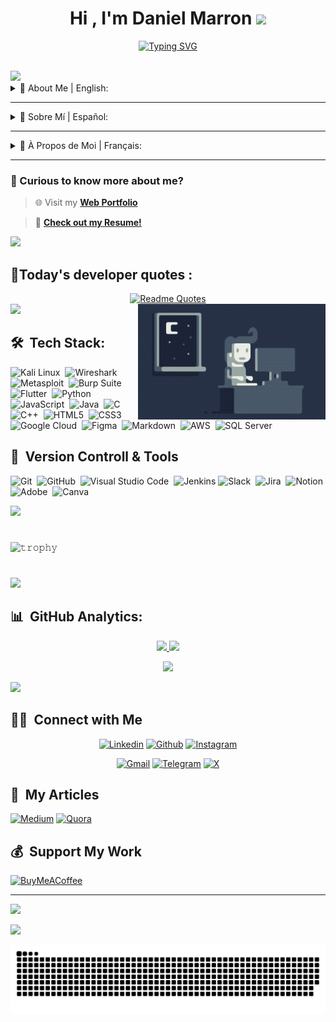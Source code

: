 

<h1 align="center"><b>Hi , I'm Daniel Marron </b><img src="https://media.giphy.com/media/hvRJCLFzcasrR4ia7z/giphy.gif" width="35"></h1>
<!--  -->
<p align="center">
<a href="https://git.io/typing-svg"><img src="https://readme-typing-svg.demolab.com?font=Fira+Code&pause=1000&color=F76C6C&center=true&vCenter=true&width=555&lines=Bienvenue+dans+mon+monde+;A+passionate+Self-taught+Front-end+developer;CTF+Player;ActiveLearner%2FResearcher;Love+to+learn+new+stuffs..%3C3" alt="Typing SVG" /></a>
</p>
<br>


<!--horizontal divider(gradiant)-->
<img src="https://user-images.githubusercontent.com/73097560/115834477-dbab4500-a447-11eb-908a-139a6edaec5c.gif">


<details>
<summary>💫 About Me | English:</summary>

💻 I am a self-taught Cybersecurity enthusiast, Full Stack Developer, and Machine Learning Developer.  
🚩 CTF player with a passion for hacking and defense!

📚 I am currently studying Systems Engineering at the University of San Agustin in Peru.  
📝 I have a strong interest in Pentesting, Data Science, and Artificial Intelligence.  
🌱 Always learning about diverse technologies and keeping up with the latest trends.  
🌟 Main languages: Python, Java  
🚀 I’m currently looking for an internship or new job opportunity. [Check out my resume!](#)


</details>

---

<details>
<summary>💫 Sobre Mí | Español:</summary>

💻 Soy un entusiasta autodidacta de la Ciberseguridad, Desarrollador Full Stack y Desarrollador de Machine Learning.  
🚩 Jugador de CTF apasionado por el hacking y la defensa.

📚 Actualmente estudio Ingeniería de Sistemas en la Universidad de San Agustín en Perú.  
📝 Tengo un gran interés en el Pentesting, la Ciencia de Datos y la Inteligencia Artificial.  
🌱 Siempre aprendiendo sobre tecnologías diversas y manteniéndome al día con las últimas tendencias.  
🌟 Lenguajes principales: Python, Java  
🚀 Estoy buscando una pasantía o una nueva oportunidad laboral. [¡Mira mi currículum!](#)


</details>

---

<details>
<summary>💫 À Propos de Moi | Français:</summary>

💻 Je suis un passionné autodidacte de la cybersécurité, développeur Full Stack et développeur en Machine Learning.  
🚩 Joueur de CTF, passionné par le hacking et la défense !
📚 J'étudie actuellement l'Ingénierie des Systèmes à l'Université de San Agustin au Pérou.  
📝 J'ai un fort intérêt pour le Pentesting, la Science des Données et l'Intelligence Artificielle.  
🌱 Toujours en train d'apprendre de nouvelles technologies et de suivre les dernières tendances.  
🌟 Langages principaux : Python, Java  
🚀 Je suis à la recherche d'un stage ou d'une nouvelle opportunité professionnelle. [Découvrez mon CV !](#)


</details>

---
### 💼 Curious to know more about me? 

>🌐 Visit my [**Web Portfolio**](https://a/) 

>📄 [**Check out my Resume!**](https://a/) 


<!--horizontal divider(gradiant)-->
<img src="https://user-images.githubusercontent.com/73097560/115834477-dbab4500-a447-11eb-908a-139a6edaec5c.gif">

## 📝Today's developer quotes :

<div align="center">
  <a href="https://github.com/piyushsuthar/github-readme-quotes">
    <img src="https://quotes-github-readme.vercel.app/api?type=horizontal&theme=radical&border=true" alt="Readme Quotes">
  </a>
</div>

<!--horizontal divider(gradiant)-->
<img src="https://user-images.githubusercontent.com/73097560/115834477-dbab4500-a447-11eb-908a-139a6edaec5c.gif">


<img alt="Night Coding" src="https://raw.githubusercontent.com/AVS1508/AVS1508/master/assets/Night-Coding.gif" align="right"/>

## 🛠 &nbsp;Tech Stack:
![Kali Linux](https://img.shields.io/badge/KaliLinux-%23000000.svg?style=for-the-badge&logo=kali-linux&logoColor=white)&nbsp;
![Wireshark](https://img.shields.io/badge/Wireshark-%233A6C44.svg?style=for-the-badge&logo=wireshark&logoColor=white)&nbsp;
![Metasploit](https://img.shields.io/badge/Metasploit-%23E4002B.svg?style=for-the-badge&logo=metasploit&logoColor=white)&nbsp;
![Burp Suite](https://img.shields.io/badge/BurpSuite-%23F2F2F2.svg?style=for-the-badge&logo=burp&logoColor=black)&nbsp;
![Flutter](https://img.shields.io/badge/Flutter-%2302568B.svg?style=for-the-badge&logo=flutter&logoColor=white)&nbsp;
![Python](https://img.shields.io/badge/python-3670A0?style=for-the-badge&logo=python&logoColor=ffdd54)&nbsp;
![JavaScript](https://img.shields.io/badge/javascript-%23323330.svg?style=for-the-badge&logo=javascript&logoColor=%23F7DF1E)&nbsp;
![Java](https://img.shields.io/badge/java-%23ED8B00.svg?style=for-the-badge&logo=java&logoColor=white)&nbsp;
![C](https://img.shields.io/badge/c-%2300599C.svg?style=for-the-badge&logo=c&logoColor=white)&nbsp;
![C++](https://img.shields.io/badge/c++-%2300599C.svg?style=for-the-badge&logo=c%2B%2B&logoColor=white)&nbsp;
![HTML5](https://img.shields.io/badge/html5-%23E34F26.svg?style=for-the-badge&logo=html5&logoColor=white)&nbsp;
![CSS3](https://img.shields.io/badge/css3-%231572B6.svg?style=for-the-badge&logo=css3&logoColor=white)&nbsp;
![Google Cloud](https://img.shields.io/badge/GoogleCloud-%234285F4.svg?style=for-the-badge&logo=google-cloud&logoColor=white)&nbsp;
![Figma](https://img.shields.io/badge/figma-%23F24E1E.svg?style=for-the-badge&logo=figma&logoColor=white)&nbsp;
![Markdown](https://img.shields.io/badge/markdown-%23000000.svg?style=for-the-badge&logo=markdown&logoColor=white)&nbsp;
![AWS](https://img.shields.io/badge/AWS-%23232F3E.svg?style=for-the-badge&logo=amazon-aws&logoColor=white)&nbsp;
![SQL Server](https://img.shields.io/badge/SQLServer-%23CC2927.svg?style=for-the-badge&logo=microsoft-sql-server&logoColor=white)&nbsp;

## 🧰 &nbsp;Version Controll & Tools 

![Git](https://img.shields.io/badge/git-%23F05033.svg?style=for-the-badge&logo=git&logoColor=white)&nbsp;
![GitHub](https://img.shields.io/badge/github-%23121011.svg?style=for-the-badge&logo=github&logoColor=white)&nbsp;
![Visual Studio Code](https://img.shields.io/badge/Visual%20Studio%20Code-0078d7.svg?style=for-the-badge&logo=visual-studio-code&logoColor=white)&nbsp;
![Jenkins](https://img.shields.io/badge/jenkins-%232C5263.svg?style=for-the-badge&logo=jenkins&logoColor=white)
![Slack](https://img.shields.io/badge/Slack-4A154B?style=for-the-badge&logo=slack&logoColor=white)&nbsp;
![Jira](https://img.shields.io/badge/jira-%230A0FFF.svg?style=for-the-badge&logo=jira&logoColor=white)&nbsp;
![Notion](https://img.shields.io/badge/Notion-%23000000.svg?style=for-the-badge&logo=notion&logoColor=white)&nbsp;
![Adobe](https://img.shields.io/badge/adobe-%23FF0000.svg?style=for-the-badge&logo=adobe&logoColor=white)&nbsp;
![Canva](https://img.shields.io/badge/Canva-%2300C4CC.svg?style=for-the-badge&logo=Canva&logoColor=white)&nbsp;

<!--horizontal divider(gradiant)-->
<img src="https://user-images.githubusercontent.com/73097560/115834477-dbab4500-a447-11eb-908a-139a6edaec5c.gif">

#

![𝚝𝚛𝚘𝚙𝚑𝚢](https://github-profile-trophy.vercel.app/?username=yughiyami&column=9&margin-w=15&margin-h=15&no-bg=true&no-frame=true&theme=juicyfresh)


#

<!--horizontal divider(gradiant)-->
<img src="https://user-images.githubusercontent.com/73097560/115834477-dbab4500-a447-11eb-908a-139a6edaec5c.gif">


## 📊  &nbsp;GitHub Analytics:
<p align="center">
  <a href="https://github.com/yughiyami">
    <img height="180em" src="https://github-readme-stats.vercel.app/api?username=yughiyami&theme=dark&hide_border=false&include_all_commits=true&count_private=false&show_icons=true"/>
  </a>
  <a href="https://github.com/yughiyami">
    <img height="180em" src="https://github-readme-stats.vercel.app/api/top-langs/?username=yughiyami&theme=dark&hide_border=false&include_all_commits=false&count_private=false&layout=compact"/>
  </a>
</p>

<p align="center">
  <img height="180em" src="https://github-readme-streak-stats.herokuapp.com/?user=yughiyami&theme=dark&hide_border=false"/>
</p>

<!--
![𝚐𝚒𝚝𝚑𝚞𝚋 𝚐𝚛𝚊𝚙𝚑](https://github-readme-activity-graph.vercel.app/graph?username=yughiyami&theme=react-dark&hide_border=true&area=true)

-->


<!--horizontal divider(gradiant)-->
<img src="https://user-images.githubusercontent.com/73097560/115834477-dbab4500-a447-11eb-908a-139a6edaec5c.gif">

## 🤝🏻 &nbsp;Connect with Me

<p align="center">
  <a href="https://www.linkedin.com/in/daniel-enrique-marron-carcausto-84229925b/"><img alt="Linkedin" title="Jaydeep Yadav Linkedin" src="https://img.shields.io/badge/LinkedIn-0077B5?style=for-the-badge&logo=linkedin&logoColor=white"></a>
  <a href="https://github.com/yughiyami"><img alt="Github" title="Jaydeep Yadav Github" src="https://img.shields.io/badge/GitHub-100000?style=for-the-badge&logo=github&logoColor=white"></a>
  <a href="https://www.instagram.com/danielmarronc/"><img alt="Instagram" title="Jaydeep Yadav Instagram" src="https://img.shields.io/badge/Instagram-E4405F?style=for-the-badge&logo=instagram&logoColor=white"></a>
 </p>
 <p align="center">
  <a href="mailto:dmarron@unsa.edu.pe"><img alt="Gmail" title="Jaydeep Yadav Gmail" src="https://img.shields.io/badge/Gmail-D14836?style=for-the-badge&logo=gmail&logoColor=white"></a>
  <a href="https://t.me/Yugiyami20"><img alt="Telegram" title="Jaydeep Yadav Telegram" src="https://img.shields.io/badge/Telegram-2CA5E0?style=for-the-badge&logo=telegram&logoColor=white"></a> 
  <a href="https://x.com/Danielmarron19">
  <img alt="X" title="Jaydeep Yadav X" src="https://img.shields.io/badge/X-000000?style=for-the-badge&logo=x&logoColor=white">
</a>
 </p>


## 📜 &nbsp;My Articles

[![Medium](https://img.shields.io/badge/Medium%20-%231572B6.svg?&style=for-the-badge&logo=medium&logoColor=white)](https://medium.com/@dmarron_33583)
[![Quora](https://img.shields.io/badge/Quora-%23B92B27.svg?style=for-the-badge&logo=Quora&logoColor=white)](https://es.quora.com/profile/DANIEL-ENRIQUE-MARRON-CARCAUSTO)

## 💰 &nbsp;Support My Work
[![BuyMeACoffee](https://img.shields.io/badge/Buy%20Me%20a%20Coffee-ffdd00?style=for-the-badge&logo=buy-me-a-coffee&logoColor=black)](https://buymeacoffee.com/dmarronv) 




---
[![](https://visitcount.itsvg.in/api?id=yughiyami&icon=5&color=3)](https://visitcount.itsvg.in)

<!--horizontal divider(gradiant)-->
<img src="https://user-images.githubusercontent.com/73097560/115834477-dbab4500-a447-11eb-908a-139a6edaec5c.gif">


<!-- Proudly created with GPRM ( https://gprm.itsvg.in ) -->
<p align="center"> 
  <img  src="https://raw.githubusercontent.com/iscpatricio92/iscpatricio92/main/resources/img/github-contribution-grid-snake.svg" 
    alt="iscpatricio92" /> 
</p>


<!--
**yughiyami/yughiyami** is a ✨ _special_ ✨ repository because its `README.md` (this file) appears on your GitHub profile.

Here are some ideas to get you started:

- 🔭 I’m currently working on ...
- 🌱 I’m currently learning ...
- 👯 I’m looking to collaborate on ...
- 🤔 I’m looking for help with ...
- 💬 Ask me about ...
- 📫 How to reach me: ...
- 😄 Pronouns: ...
- ⚡ Fun fact: ...
-->
